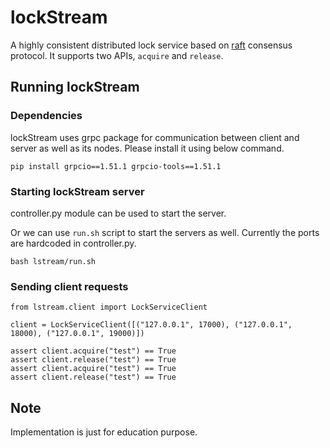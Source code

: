 # lockStream
A highly consistent distributed lock service based on [raft](https://raft.github.io/) consensus protocol.
It supports two APIs, `acquire` and `release`.

## Running lockStream

### Dependencies
lockStream uses grpc package for communication between client and server as well as its nodes. Please install it using below command.

```
pip install grpcio==1.51.1 grpcio-tools==1.51.1
```

### Starting lockStream server
controller.py module can be used to start the server.

Or we can use `run.sh` script to start the servers as well.
Currently the ports are hardcoded in controller.py.

```
bash lstream/run.sh
```


### Sending client requests

```
from lstream.client import LockServiceClient

client = LockServiceClient([("127.0.0.1", 17000), ("127.0.0.1", 18000), ("127.0.0.1", 19000)])

assert client.acquire("test") == True
assert client.release("test") == True
assert client.acquire("test") == True
assert client.release("test") == True
```


## Note
Implementation is just for education purpose.